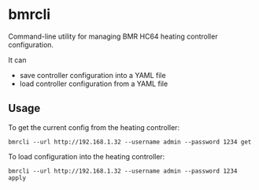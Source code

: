 # bmrcli

Command-line utility for managing BMR HC64 heating controller configuration.

It can

- save controller configuration into a YAML file
- load controller configuration from a YAML file


## Usage

To get the current config from the heating controller:

```
bmrcli --url http://192.168.1.32 --username admin --password 1234 get
```

To load configuration into the heating controller:

```
bmrcli --url http://192.168.1.32 --username admin --password 1234 apply
```
